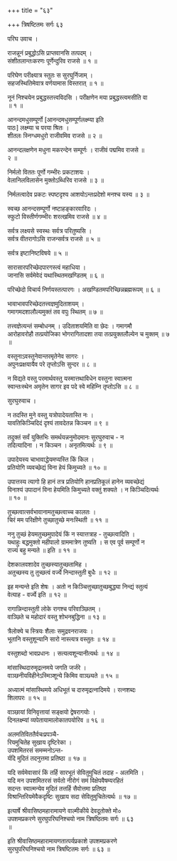+++
title = "६३"

+++
त्रिषष्टितमः सर्गः ६३   
  
परिघ उवाच ।  
  
राजन्नूनं प्रबुद्धोऽसि प्राप्तवानसि तत्पदम् ।  
संशीतलान्तःकरणः पूर्णेन्दुरिव राजसे ॥ १ ॥  
  
परिघेण परीक्ष्यात्र स्तुतः स सुरघुर्निजाम् ।  
सहजस्थितिमेवात्र वर्णयामास विस्तरात् ॥ १ ॥  
  
नूनं निश्चयेन प्रबुद्धस्तत्त्वविदसि । परीक्षणेन मया प्रबुद्धस्त्वमसीति वा   
॥ १ ॥  
  
आनन्दमधुसम्पूर्णो [आनन्दमधुसम्पूर्णलक्ष्म्या इति   
पाठः] लक्ष्म्या च परया श्रितः ।  
शीतलः स्निग्धमधुरो राजीवमिव राजसे ॥ २ ॥  
  
आनन्दलक्षणेन मधुना मकरन्देन सम्पूर्णः । राजीवं पद्ममिव राजसे ॥   
२ ॥  
  
निर्मलो विततः पूर्णो गम्भीरः प्रकटाशयः ।  
वेलानिलविलासेन मुक्तोऽब्धिरिव राजसे ॥ ३ ॥  
  
निर्मलत्वादेव प्रकटः स्पष्टदृश्य आशयोऽन्तःप्रदेशो मनश्च यस्य ॥ ३ ॥  
  
स्वच्छ आनन्दसम्पूर्णो नष्टाहङ्कारवारिदः ।  
स्फुटो विस्तीर्णगम्भीरः शरत्खमिव राजसे ॥ ४ ॥  
  
सर्वत्र लक्ष्यसे स्वस्थः सर्वत्र परितुष्यसि ।  
सर्वत्र वीतरागोऽसि राजन्सर्वत्र राजसे ॥ ५ ॥  
  
सर्वत्र इष्टानिष्टविषये ॥ ५ ॥  
  
सारासारपरिच्छेदपारगस्त्वं महाधिया ।  
जानासि सर्वमेवेदं यथास्थितमखण्डितम् ॥ ६ ॥  
  
परिच्छेदो विचार्य निर्णयस्तत्पारगः । अखण्डितमपरिच्छिन्नब्रह्मरूपम् ॥ ६ ॥  
  
भावाभावपरिच्छेदतत्त्वज्ञमुदिताशयम् ।  
गमागमदशालौल्यमुक्तं तव वपुः स्थितम् ॥ ७ ॥  
  
तत्त्वज्ञेत्यन्तं सम्बोधनम् । उदिताशयमिति वा छेदः । गमागमौ   
आरोहावरोहौ तत्प्रयोजिका भोगरागितादशा तया तत्प्रयुक्तलौल्येन च मुक्तम् ॥ ७   
॥  
  
वस्तुनाऽवस्तुनेवान्तरमृतेनेव सागरः ।  
अपुनःप्रक्षयायैव परे तृप्तोऽसि सुन्दर ॥ ८ ॥  
  
न विद्यते वस्तु परमार्थवस्तु यस्मात्तथाविधेन वस्तुना स्वात्मना   
स्वान्तःस्थेन अमृतेन सागर इव पदे स्वे महिम्नि तृप्तोऽसि ॥ ८ ॥  
  
सुरघुरुवाच ।  
  
न तदस्ति मुने वस्तु यत्रोपादेयतास्ति नः ।  
यावतिकिञ्चिदिदं दृश्यं तावदेतन्न किञ्चन ॥ ९ ॥  
  
तदुक्तं सर्वं युक्तिभिः समर्थयन्ननुमोदमानः सुरघुरुवाच - न   
तदित्यादिना । न किञ्चन । अनृतमित्यर्थः ॥ ९ ॥  
  
उपादेयस्य चाभावाद्धेयमप्यस्ति किं किल ।  
प्रतियोगि व्यवच्छेद्यं विना हेयं किमुच्यते ॥ १० ॥  
  
उपात्तस्य त्यागो हि हानं तत्र प्रतियोगि हानप्रतिकूलं हानेन व्यवच्छेद्यं   
विनाश्यं उपादानं विना हेयमिति किमुच्यते वक्तुं शक्यते । न किञ्चिदित्यर्थः   
॥ १० ॥  
  
तुच्छत्वात्सर्वभावानामतुच्छत्वाच्च कालतः ।  
चिरं मम परिक्षीणे तुच्छातुच्छे मनःस्थिती ॥ ११ ॥  
  
ननु तुच्छं हेयमतुच्छमुपादेयं किं न स्यात्तत्राह - तुच्छत्वादिति ।   
यथाहुः बद्धमुक्तो महीपालो ग्राममात्रेण तुष्यति । स एव पूर्व सम्पूर्णो न   
राज्यं बहु मन्यते ॥ इति ॥ ११ ॥  
  
देशकालवशादेव तुच्छस्यातुच्छतामिह ।  
अतुच्छस्य तु तुच्छत्वं वर्ज्ये निन्दास्तुती बुधैः ॥ १२ ॥  
  
इह मन्यन्ते इति शेषः । अतो न किञ्चित्तुच्छातुच्छबुद्ध्या निन्द्यं स्तुत्यं   
वेत्याह - वर्ज्ये इति ॥ १२ ॥  
  
रागान्निन्दास्तुती लोके रागश्च परिवाञ्छितम् ।  
वाञ्छिते च महोदारं वस्तु शोभनबुद्धिना ॥ १३ ॥  
  
त्रैलोक्ये च स्त्रियः शैलाः समुद्रवनराजयः ।  
भूतानि वस्तुशून्यानि सारो नास्त्यत्र वस्तुतः ॥ १४ ॥  
  
वस्तुशब्दो भावप्रधानः । सत्यत्वशून्यानीत्यर्थः ॥ १४ ॥  
  
मांसास्थिदारुमृद्रत्नमये जगति जर्जरे ।  
वाञ्छनीयविहीनेऽस्मिञ्शून्ये किमिव वाञ्छ्यते ॥ १५ ॥  
  
अध्यात्मं मांसास्थिमये अधिभूतं च दारुमृद्रत्नादिमये । रत्नशब्दः   
शिलापरः ॥ १५ ॥  
  
वाञ्छायां विनिवृत्तायां सङ्क्षयो द्वेषरागयोः ।  
दिनलक्ष्म्यां व्यपेतायामालोकातपयोरिव ॥ १६ ॥  
  
अलमतिविततैर्वचःप्रपञ्चै-  
रियमुचितेह सुखाय दृष्टिरेका ।  
उपशमितरसं समम्मनोऽन्त-  
र्यदि मुदितं तदनुत्तमा प्रतिष्ठा ॥ १७ ॥  
  
यदि सर्वमेवासारं किं तर्हि सारभूतं सेवितुमुचितं तदाह - अलमिति ।   
यदि मन उपशमितरसं सर्वतो नीरोगं समं विक्षेपवैषम्यरहितं   
सदन्तः स्वात्मन्येव मुदितं तत्तर्हि सैवोत्तमा प्रतिष्ठा   
विश्रान्तिरियमेवैकदृष्टिः सुखाय सदा सेवितुमुचितेत्यर्थः ॥ १७ ॥  
  
इत्यार्षे श्रीवासिष्ठमहारामायणे वाल्मीकीये देवदूतोक्ते मो०   
उपशमप्रकरणे सुरघुपरिघनिश्चयो नाम त्रिषष्ठितमः सर्गः ॥ ६३   
॥  
  
इति श्रीवासिष्ठमहारामायणतात्पर्यप्रकाशे उपशमप्रकरणे   
सुरघुपरिघनिश्चयो नाम त्रिषष्टितमः सर्गः ॥ ६३ ॥  
  
  